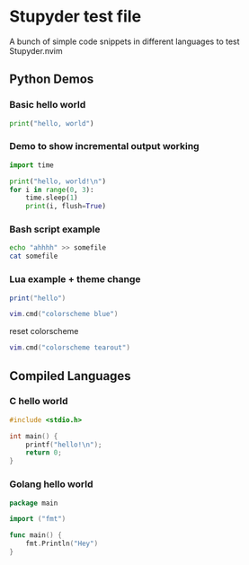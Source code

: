 # Stupyder test file
A bunch of simple code snippets in different languages to test Stupyder.nvim

## Python Demos

### Basic hello world
```python
print("hello, world")
```

### Demo to show incremental output working
```python
import time

print("hello, world!\n")
for i in range(0, 3):
    time.sleep(1)
    print(i, flush=True)
```

### Bash script example
```bash
echo "ahhhh" >> somefile
cat somefile
```

### Lua example + theme change
```lua
print("hello")

vim.cmd("colorscheme blue")

```

reset colorscheme
```lua
vim.cmd("colorscheme tearout")
```

## Compiled Languages

### C hello world
```c
#include <stdio.h>

int main() {
    printf("hello!\n");
    return 0;
}
```


### Golang hello world
```go
package main

import ("fmt")

func main() {
    fmt.Println("Hey")
}
```

